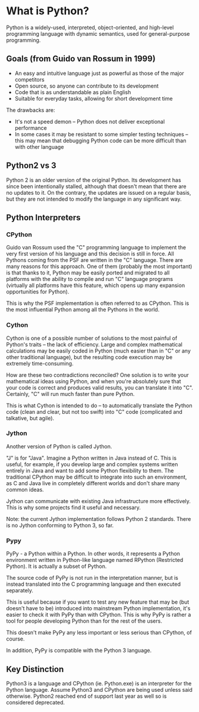 # What is Python?
Python is a widely-used, interpreted, object-oriented, and high-level programming language with dynamic semantics, used for general-purpose programming.

## Goals (from Guido van Rossum in 1999)
* An easy and intuitive language just as powerful as those of the major competitors
* Open source, so anyone can contribute to its development
* Code that is as understandable as plain English
* Suitable for everyday tasks, allowing for short development time

The drawbacks are:
* It's not a speed demon – Python does not deliver exceptional performance
* In some cases it may be resistant to some simpler testing techniques – this may mean that debugging Python code can be more difficult than with other language

## Python2 vs 3
Python 2 is an older version of the original Python. Its development has since been intentionally stalled, although that doesn't mean that there are no updates to it. On the contrary, the updates are issued on a regular basis, but they are not intended to modify the language in any significant way.

## Python Interpreters
### CPython
Guido van Rossum used the "C" programming language to implement the very first version of his language and this decision is still in force. All Pythons coming from the PSF are written in the "C" language. There are many reasons for this approach. One of them (probably the most important) is that thanks to it, Python may be easily ported and migrated to all platforms with the ability to compile and run "C" language programs (virtually all platforms have this feature, which opens up many expansion opportunities for Python).

This is why the PSF implementation is often referred to as CPython. This is the most influential Python among all the Pythons in the world.

### Cython
Cython is one of a possible number of solutions to the most painful of Python's traits – the lack of efficiency. Large and complex mathematical calculations may be easily coded in Python (much easier than in "C" or any other traditional language), but the resulting code execution may be extremely time-consuming.

How are these two contradictions reconciled? One solution is to write your mathematical ideas using Python, and when you're absolutely sure that your code is correct and produces valid results, you can translate it into "C". Certainly, "C" will run much faster than pure Python.

This is what Cython is intended to do – to automatically translate the Python code (clean and clear, but not too swift) into "C" code (complicated and talkative, but agile).

### Jython
Another version of Python is called Jython.

"J" is for "Java". Imagine a Python written in Java instead of C. This is useful, for example, if you develop large and complex systems written entirely in Java and want to add some Python flexibility to them. The traditional CPython may be difficult to integrate into such an environment, as C and Java live in completely different worlds and don't share many common ideas.

Jython can communicate with existing Java infrastructure more effectively. This is why some projects find it useful and necessary.

Note: the current Jython implementation follows Python 2 standards. There is no Jython conforming to Python 3, so far.

### Pypy
PyPy - a Python within a Python. In other words, it represents a Python environment written in Python-like language named RPython (Restricted Python). It is actually a subset of Python.

The source code of PyPy is not run in the interpretation manner, but is instead translated into the C programming language and then executed separately.

This is useful because if you want to test any new feature that may be (but doesn't have to be) introduced into mainstream Python implementation, it's easier to check it with PyPy than with CPython. This is why PyPy is rather a tool for people developing Python than for the rest of the users.

This doesn't make PyPy any less important or less serious than CPython, of course.

In addition, PyPy is compatible with the Python 3 language.

## Key Distinction
Python3 is a language and CPython (ie. Python.exe) is an interpreter for the Python language. Assume Python3 and CPython are being used unless said otherwise. Python2 reached end of support last year as well so is considered deprecated.
